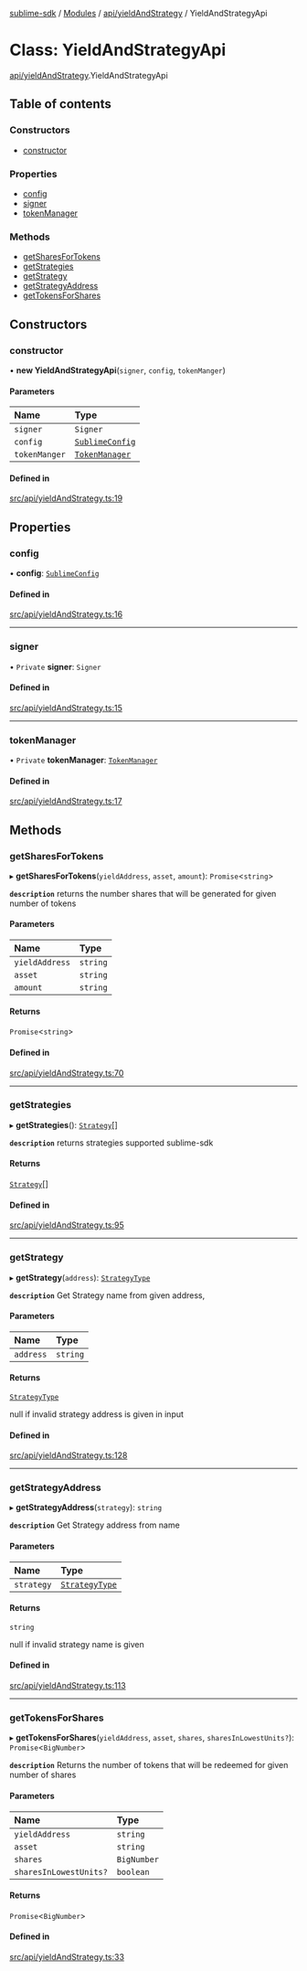[sublime-sdk](../README.md) / [Modules](../modules.md) / [api/yieldAndStrategy](../modules/api_yieldAndStrategy.md) / YieldAndStrategyApi

# Class: YieldAndStrategyApi

[api/yieldAndStrategy](../modules/api_yieldAndStrategy.md).YieldAndStrategyApi

## Table of contents

### Constructors

- [constructor](api_yieldAndStrategy.YieldAndStrategyApi.md#constructor)

### Properties

- [config](api_yieldAndStrategy.YieldAndStrategyApi.md#config)
- [signer](api_yieldAndStrategy.YieldAndStrategyApi.md#signer)
- [tokenManager](api_yieldAndStrategy.YieldAndStrategyApi.md#tokenmanager)

### Methods

- [getSharesForTokens](api_yieldAndStrategy.YieldAndStrategyApi.md#getsharesfortokens)
- [getStrategies](api_yieldAndStrategy.YieldAndStrategyApi.md#getstrategies)
- [getStrategy](api_yieldAndStrategy.YieldAndStrategyApi.md#getstrategy)
- [getStrategyAddress](api_yieldAndStrategy.YieldAndStrategyApi.md#getstrategyaddress)
- [getTokensForShares](api_yieldAndStrategy.YieldAndStrategyApi.md#gettokensforshares)

## Constructors

### constructor

• **new YieldAndStrategyApi**(`signer`, `config`, `tokenManger`)

#### Parameters

| Name | Type |
| :------ | :------ |
| `signer` | `Signer` |
| `config` | [`SublimeConfig`](../interfaces/types_sublimeConfig.SublimeConfig.md) |
| `tokenManger` | [`TokenManager`](tokenManager.TokenManager.md) |

#### Defined in

[src/api/yieldAndStrategy.ts:19](https://github.com/sublime-finance/sublime-sdk/blob/e0a8c27/src/api/yieldAndStrategy.ts#L19)

## Properties

### config

• **config**: [`SublimeConfig`](../interfaces/types_sublimeConfig.SublimeConfig.md)

#### Defined in

[src/api/yieldAndStrategy.ts:16](https://github.com/sublime-finance/sublime-sdk/blob/e0a8c27/src/api/yieldAndStrategy.ts#L16)

___

### signer

• `Private` **signer**: `Signer`

#### Defined in

[src/api/yieldAndStrategy.ts:15](https://github.com/sublime-finance/sublime-sdk/blob/e0a8c27/src/api/yieldAndStrategy.ts#L15)

___

### tokenManager

• `Private` **tokenManager**: [`TokenManager`](tokenManager.TokenManager.md)

#### Defined in

[src/api/yieldAndStrategy.ts:17](https://github.com/sublime-finance/sublime-sdk/blob/e0a8c27/src/api/yieldAndStrategy.ts#L17)

## Methods

### getSharesForTokens

▸ **getSharesForTokens**(`yieldAddress`, `asset`, `amount`): `Promise`<`string`\>

**`description`** returns the number shares that will be generated for given number of tokens

#### Parameters

| Name | Type |
| :------ | :------ |
| `yieldAddress` | `string` |
| `asset` | `string` |
| `amount` | `string` |

#### Returns

`Promise`<`string`\>

#### Defined in

[src/api/yieldAndStrategy.ts:70](https://github.com/sublime-finance/sublime-sdk/blob/e0a8c27/src/api/yieldAndStrategy.ts#L70)

___

### getStrategies

▸ **getStrategies**(): [`Strategy`](../interfaces/types_Types.Strategy.md)[]

**`description`** returns strategies supported sublime-sdk

#### Returns

[`Strategy`](../interfaces/types_Types.Strategy.md)[]

#### Defined in

[src/api/yieldAndStrategy.ts:95](https://github.com/sublime-finance/sublime-sdk/blob/e0a8c27/src/api/yieldAndStrategy.ts#L95)

___

### getStrategy

▸ **getStrategy**(`address`): [`StrategyType`](../enums/types_Types.StrategyType.md)

**`description`** Get Strategy name from given address,

#### Parameters

| Name | Type |
| :------ | :------ |
| `address` | `string` |

#### Returns

[`StrategyType`](../enums/types_Types.StrategyType.md)

null if invalid strategy address is given in input

#### Defined in

[src/api/yieldAndStrategy.ts:128](https://github.com/sublime-finance/sublime-sdk/blob/e0a8c27/src/api/yieldAndStrategy.ts#L128)

___

### getStrategyAddress

▸ **getStrategyAddress**(`strategy`): `string`

**`description`** Get Strategy address from name

#### Parameters

| Name | Type |
| :------ | :------ |
| `strategy` | [`StrategyType`](../enums/types_Types.StrategyType.md) |

#### Returns

`string`

null if invalid strategy name is given

#### Defined in

[src/api/yieldAndStrategy.ts:113](https://github.com/sublime-finance/sublime-sdk/blob/e0a8c27/src/api/yieldAndStrategy.ts#L113)

___

### getTokensForShares

▸ **getTokensForShares**(`yieldAddress`, `asset`, `shares`, `sharesInLowestUnits?`): `Promise`<`BigNumber`\>

**`description`** Returns the number of tokens that will be redeemed for given number of shares

#### Parameters

| Name | Type |
| :------ | :------ |
| `yieldAddress` | `string` |
| `asset` | `string` |
| `shares` | `BigNumber` |
| `sharesInLowestUnits?` | `boolean` |

#### Returns

`Promise`<`BigNumber`\>

#### Defined in

[src/api/yieldAndStrategy.ts:33](https://github.com/sublime-finance/sublime-sdk/blob/e0a8c27/src/api/yieldAndStrategy.ts#L33)
